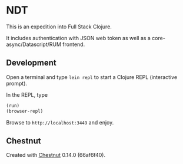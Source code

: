 # NDT

This is an expedition into Full Stack Clojure.

It includes authentication with JSON web token as well as a core-async/Datascript/RUM frontend.

## Development

Open a terminal and type `lein repl` to start a Clojure REPL
(interactive prompt).

In the REPL, type

```clojure
(run)
(browser-repl)
```

Browse to `http://localhost:3449` and enjoy.


## Chestnut

Created with [Chestnut](http://plexus.github.io/chestnut/) 0.14.0 (66af6f40).

